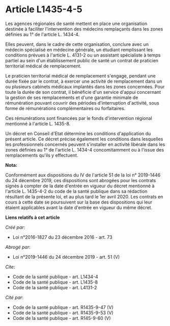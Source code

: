 # Article L1435-4-5

Les agences régionales de santé mettent en place une organisation destinée à faciliter l'intervention des médecins
remplaçants dans les zones définies au 1° de l'article L. 1434-4.

Elles peuvent, dans le cadre de cette organisation, conclure avec un médecin spécialisé en médecine générale, un étudiant
remplissant les conditions prévues à l'article L. 4131-2 ou un assistant spécialiste à temps partiel au sein d'un
établissement public de santé un contrat de praticien territorial médical de remplacement.

Le praticien territorial médical de remplacement s'engage, pendant une durée fixée par le contrat, à exercer une activité de
remplacement dans un ou plusieurs cabinets médicaux implantés dans les zones concernées. Pour toute la durée de son contrat,
il bénéficie d'un service d'appui concernant la gestion de ses remplacements et d'une garantie minimale de rémunération
pouvant couvrir des périodes d'interruption d'activité, sous forme de rémunérations complémentaires ou forfaitaires.

Ces rémunérations sont financées par le fonds d'intervention régional mentionné à l'article L. 1435-8.

Un décret en Conseil d'Etat détermine les conditions d'application du présent article. Ce décret précise également les
conditions dans lesquelles les professionnels concernés peuvent s'installer en activité libérale dans les zones définies au
1° de l'article L. 1434-4 concomitamment ou à l'issue des remplacements qu'ils y effectuent.

**Nota:**

Conformément aux dispositions du IV de l'article 51 de la loi n° 2019-1446 du 24 décembre 2019, ces dispositions sont
abrogées pour les contrats signés à compter de la date d'entrée en vigueur du décret mentionné à l'article L. 1435-4-2 du
code de la santé publique dans sa rédaction résultant de la présente loi, et au plus tard le 1er avril 2020. Les contrats en
cours à cette date se poursuivent sur la base des dispositions qui leur étaient applicables avant la date d'entrée en vigueur
du même décret.

**Liens relatifs à cet article**

_Créé par_:

  - Loi n°2016-1827 du 23 décembre 2016 - art. 73

_Abrogé par_:

  - Loi n°2019-1446 du 24 décembre 2019 - art. 51 (V)

_Cite_:

  - Code de la santé publique - art. L1434-4
  - Code de la santé publique - art. L1435-8
  - Code de la santé publique - art. L4131-2

_Cité par_:

  - Code de la santé publique - art. R1435-9-47 (V)
  - Code de la santé publique - art. R1435-9-53 (V)
  - Code de la santé publique - art. R145-9-60 (V)
